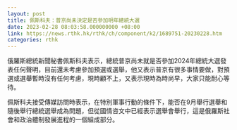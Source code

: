 ```yaml
---
layout: post
title: 佩斯科夫：普京尚未決定是否參加明年總統大選
date: 2023-02-28 08:03:58.000000000 +08:00
link: https://news.rthk.hk/rthk/ch/component/k2/1689751-20230228.htm
categories: rthk
---
```


俄羅斯總統新聞秘書佩斯科夫表示，總統普京尚未就是否參加2024年總統大選發表任何聲明，目前還未考慮參加預選或選舉，他又表示普京有很多事情要做，對預選或選舉暫時沒有任何考慮，現時顧不上，又表示現時為時尚早，大家只能耐心等待。

佩斯科夫接受傳媒訪問時表示，在特別軍事行動的條件下，能否在9月舉行選舉和隨後舉行總統選舉成為問題，但從國情咨文中已經表示選舉會舉行，這是俄羅斯社會和政治體制發展進程的一個組成部分。
